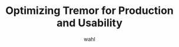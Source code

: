 ---
    title: 'Optimizing Tremor for Production and Usability'
    pubDate: 2021-06-06
    description: 'Matthias Wahl and friends discuss Tremor, their event processing system that is being used in production for high-volume, high-throughput data at Wayfair. Learn more at https://www.tremor.rs'
    author: 'wahl'
    image:
        src: ''
        alt: ''
    video_url: 'https://youtu.be/i6L75VHUT_E?si=NWB5-sH-APTujUTR'
    tags: ["rust","2021"]
    event_location: 'Online'
    slides_url: 'NULL'
---